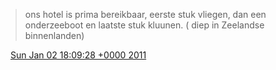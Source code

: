> ons hotel is prima bereikbaar, eerste stuk vliegen, dan een onderzeeboot en laatste stuk kluunen\. \( diep in Zeelandse binnenlanden\)

<img src="../../media/tweet.ico" width="12" /> [Sun Jan 02 18:09:28 +0000 2011](https://twitter.com/DromerDenker/status/21629161336475648)